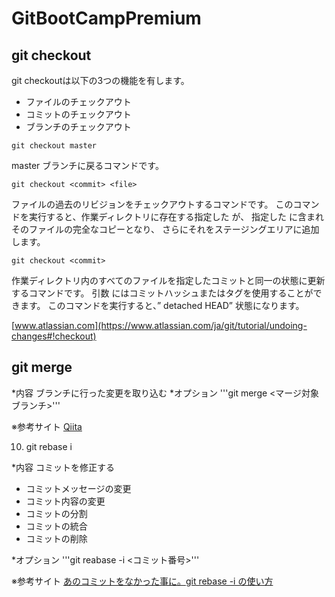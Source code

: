 # GitBootCampPremium


## git checkout

git checkoutは以下の3つの機能を有します。
* ファイルのチェックアウト
* コミットのチェックアウト
* ブランチのチェックアウト

```git checkout master```

master ブランチに戻るコマンドです。

```git checkout <commit> <file>```

ファイルの過去のリビジョンをチェックアウトするコマンドです。
このコマンドを実行すると、作業ディレクトリに存在する指定した <file> が、
指定した <commit> に含まれそのファイルの完全なコピーとなり、
さらにそれをステージングエリアに追加します。

```git checkout <commit>```

作業ディレクトリ内のすべてのファイルを指定したコミットと同一の状態に更新するコマンドです。
引数 <commit> にはコミットハッシュまたはタグを使用することができます。
このコマンドを実行すると、” detached HEAD” 状態になります。

[www.atlassian.com](https://www.atlassian.com/ja/git/tutorial/undoing-changes#!checkout)

## git merge
*内容
ブランチに行った変更を取り込む
*オプション
'''git merge <マージ対象ブランチ>'''


※参考サイト
[Qiita](http://qiita.com/LOUIS_rui/items/8e66f6f8f1a536830081)

10. git rebase i

*内容
コミットを修正する
- コミットメッセージの変更
- コミット内容の変更
- コミットの分割
- コミットの統合
- コミットの削除

*オプション
'''git reabase -i <コミット番号>'''

※参考サイト
[あのコミットをなかった事に。git rebase -i の使い方](http://www.karakaram.com/git-rebase-i-usage)
